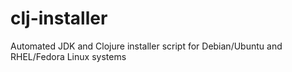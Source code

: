 # clj-installer
Automated JDK and Clojure installer script for Debian/Ubuntu and RHEL/Fedora Linux systems
